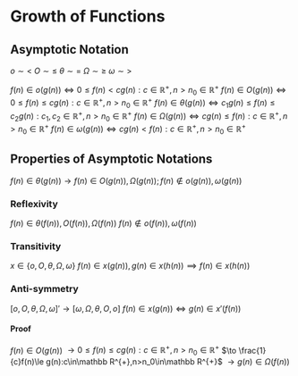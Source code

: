 # Growth of Functions

## Asymptotic Notation

$o\sim<$
$O\sim\le$
$\theta\sim=$
$\Omega\sim\ge$
$\omega\sim>$

$f(n)\in o(g(n))\iff 0\le f(n)< cg(n):c\in\mathbb R^{+},n>n_0\in\mathbb R^{+}$
$f(n)\in O(g(n))\iff 0\le f(n)\le cg(n):c\in\mathbb R^{+},n>n_0\in\mathbb R^{+}$
$f(n)\in \theta(g(n))\iff c_{1}g(n)\le f(n)\le c_2g(n):c_1,c_2\in\mathbb R^{+},n>n_0\in\mathbb R^{+}$
$f(n)\in \Omega(g(n))\iff cg(n)\le f(n):c\in\mathbb R^{+},n>n_0\in\mathbb R^{+}$
$f(n)\in \omega(g(n))\iff cg(n)< f(n):c\in\mathbb R^{+},n>n_0\in\mathbb R^{+}$

## Properties of Asymptotic Notations

$f(n)\in\theta(g(n))\to f(n)\in O(g(n)),\Omega(g(n));f(n)\not\in o(g(n)),\omega(g(n))$

### Reflexivity

$f(n)\in\theta(f(n)),O(f(n)),\Omega(f(n))$
$f(n)\not\in o(f(n)),\omega(f(n))$

### Transitivity

$x\in\{o,O,\theta,\Omega,\omega\}$
$f(n)\in x(g(n)),g(n)\in x(h(n))\implies f(n)\in x(h(n))$

### Anti-symmetry

$[o,O,\theta,\Omega,\omega]'\to[\omega,\Omega,\theta,O,o]$
$f(n)\in x(g(n))\iff g(n)\in x'(f(n))$

#### Proof

$f(n)\in O(g(n))$
$\to0\le f(n)\le cg(n):c\in\mathbb R^{+},n>n_0\in\mathbb R^{+}$
$\to \frac{1}{c}f(n)\le g(n):c\in\mathbb R^{+},n>n_0\in\mathbb R^{+}$
$\to g(n)\in\Omega(f(n))$
